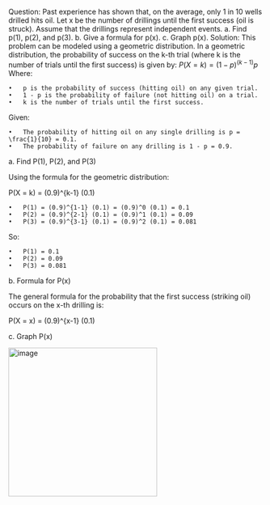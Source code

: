 Question:
Past experience has shown that, on the average, only 1 in 10 wells drilled hits oil. 
Let x be the number of drillings until the first success (oil is struck). 
Assume that the drillings represent independent events.
a. Find p(1), p(2), and p(3).
b. Give a formula for p(x).
c. Graph p(x).
Solution:
This problem can be modeled using a geometric distribution. 
In a geometric distribution, the probability of success on the k-th trial 
(where k is the number of trials until the first success) is given by:
$P(X=k)=(1-p)^{(k-1)}p$
Where:

	•	p is the probability of success (hitting oil) on any given trial.
	•	1 - p is the probability of failure (not hitting oil) on a trial.
	•	k is the number of trials until the first success.

Given:

	•	The probability of hitting oil on any single drilling is p = \frac{1}{10} = 0.1.
	•	The probability of failure on any drilling is 1 - p = 0.9.

a. Find P(1), P(2), and P(3)

Using the formula for the geometric distribution:


P(X = k) = (0.9)^{k-1} (0.1)


	•	P(1) = (0.9)^{1-1} (0.1) = (0.9)^0 (0.1) = 0.1
	•	P(2) = (0.9)^{2-1} (0.1) = (0.9)^1 (0.1) = 0.09
	•	P(3) = (0.9)^{3-1} (0.1) = (0.9)^2 (0.1) = 0.081

So:

	•	P(1) = 0.1
	•	P(2) = 0.09
	•	P(3) = 0.081
b. Formula for P(x)

The general formula for the probability that the first success (striking oil) 
occurs on the x-th drilling is:

P(X = x) = (0.9)^{x-1} (0.1)

c. Graph P(x)


<img width="294" alt="image" src="https://github.com/user-attachments/assets/c2d6248c-2b78-47ca-8863-9423a37789e2">

